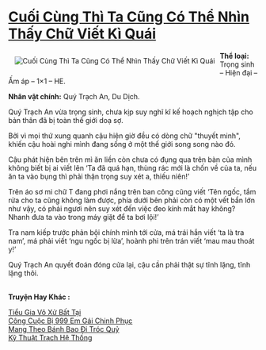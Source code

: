<a href="https://utruyen.com/cuoi-cung-thi-ta-cung-co-the-nhin-thay-chu-viet-ki-quai/22505/" title="Cuối Cùng Thì Ta Cũng Có Thể Nhìn Thấy Chữ Viết Kì Quái"><h1>Cuối Cùng Thì Ta Cũng Có Thể Nhìn Thấy Chữ Viết Kì Quái</h1></a><div style="display:table"><img align="right" style="float: left; padding: 10px;" src="https://utruyen.com/images/story/200x260/cuoi-cung-thi-ta-cung-co-the-nhin-thay-chu-viet-ki-quai.jpg" alt="Cuối Cùng Thì Ta Cũng Có Thể Nhìn Thấy Chữ Viết Kì Quái"><b>Thể loại:</b> Trọng sinh – Hiện đại – Ấm áp – 1×1 – HE.<p></p><b>Nhân vật chính:</b> Quý Trạch An, Du Dịch.<p></p>Quý Trạch An vừa trọng sinh, chưa kịp suy nghĩ kĩ kế hoạch nghịch tập cho bản thân đã bị toàn thế giới doạ sợ.<p></p>Bởi vì mọi thứ xung quanh cậu hiện giờ đều có dòng chữ "thuyết minh", khiến cậu hoài nghi mình đang sống ở một thế giới song song nào đó.<p></p>Cậu phát hiện bên trên mì ăn liền còn chưa có đụng qua trên bàn của mình không biết bị ai viết lên ‘Ta đã quá hạn, thùng rác mới là chốn về của ta, nếu ăn ta vào bụng thì phải thận trọng suy xét a, thiếu niên!’<p></p>Trên áo sơ mi chữ T đang phơi nắng trên ban công cũng viết ‘Tên ngốc, tắm rửa cho ta cũng không làm được, phía dưới bên phải còn có một vết bẩn lớn như vậy, có phải ngươi nên suy xét đến việc đeo kính mắt hay không? Nhanh đưa ta vào trong máy giặt để ta bơi lội!’<p></p>Tra nam kiếp trước phản bội chính mình tới cửa, má trái hắn viết ‘ta là tra nam’, má phải viết ‘ngu ngốc bị lừa’, hoành phi trên trán viết ‘mau mau thoát y!’<p></p>Quý Trạch An quyết đoán đóng cửa lại, cậu cần phải thật sự tĩnh lặng, tĩnh lặng thôi.</div><p><br><b>Truyện Hay Khác :</b></p><a href="https://utruyen.com/tieu-gia-vo-xu-bat-tai/7601/" alt="Tiểu Gia Vô Xử Bất Tại">Tiểu Gia Vô Xử Bất Tại</a><br/><a href="https://github.com/quanluxury/ngontinhhot/tree/master/truyenhay/17557/" alt="Công Cuộc Bị 999 Em Gái Chinh Phục">Công Cuộc Bị 999 Em Gái Chinh Phục</a><br/><a href="https://github.com/quanluxury/dammy/tree/master/truyenhay/22556/" alt="Mang Theo Bánh Bao Đi Tróc Quỷ">Mang Theo Bánh Bao Đi Tróc Quỷ</a><br/><a href="https://dammyh.wordpress.com/2019/11/07/ky-thuat-trach-he-thong/" alt="Kỹ Thuật Trạch Hệ Thống">Kỹ Thuật Trạch Hệ Thống</a><br/>